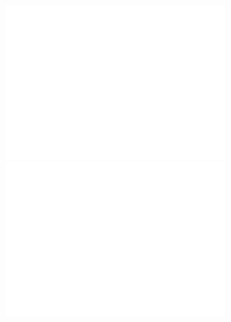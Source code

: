![](https://raw.githubusercontent.com/changdo2000/cf-stats/main/output/light_card.svg#gh-dark-mode-only)
![](https://raw.githubusercontent.com/changdo2000/cf-stats/main/output/light_card.svg)
